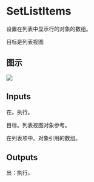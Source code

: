 # SetListItems

设置在列表中显示行的对象的数组。

目标是列表视图

## 图示

![]($-20221218-19443185.png)

## Inputs

在。执行。

目标。列表视图对象参考。

在列表项中。对象引用的数组。  

## Outputs

出：执行。
